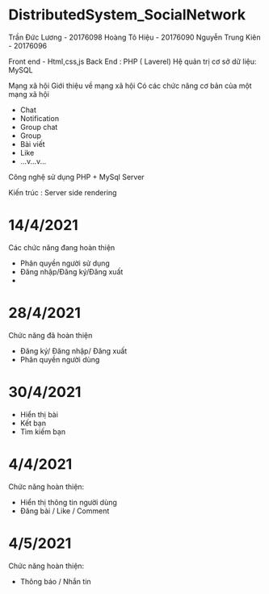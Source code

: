 # DistributedSystem_SocialNetwork

Trần Đức Lương - 20176098
Hoàng Tô Hiệu - 20176090
Nguyễn Trung Kiên - 20176096

Front end - Html,css,js 
Back End : PHP ( Laverel)
Hệ quản trị cơ sở dữ liệu: MySQL


Mạng xã hội 
Giới thiệu về mạng xã hội
Có các chức năng cơ bản của một mạng xã hội
- Chat
- Notification
- Group chat
- Group
- Bài viết
- Like
- ...v...v...

Công nghệ sử dụng PHP + MySql Server

Kiến trúc : Server side rendering
# 14/4/2021
Các chức năng đang hoàn thiện
- Phân quyền người sử dụng
- Đăng nhập/Đăng ký/Đăng xuất
-
# 28/4/2021
Chức năng đã hoàn thiện
- Đăng ký/ Đăng nhập/ Đăng xuất
- Phân quyền người dùng
# 30/4/2021
- Hiển thị bài
- Kết bạn
- Tìm kiếm bạn
# 4/4/2021
Chức năng hoàn thiện:
- Hiển thị thông tin người dùng
- Đăng bài / Like / Comment
# 4/5/2021
Chức năng hoàn thiện:
- Thông báo / Nhắn tin
